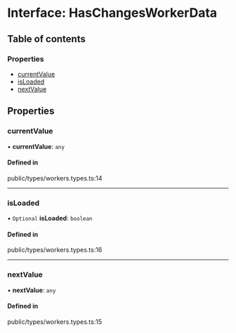 # Interface: HasChangesWorkerData

## Table of contents

### Properties

- [currentValue](../wiki/HasChangesWorkerData#currentvalue)
- [isLoaded](../wiki/HasChangesWorkerData#isloaded)
- [nextValue](../wiki/HasChangesWorkerData#nextvalue)

## Properties

### currentValue

• **currentValue**: `any`

#### Defined in

public/types/workers.types.ts:14

___

### isLoaded

• `Optional` **isLoaded**: `boolean`

#### Defined in

public/types/workers.types.ts:16

___

### nextValue

• **nextValue**: `any`

#### Defined in

public/types/workers.types.ts:15
